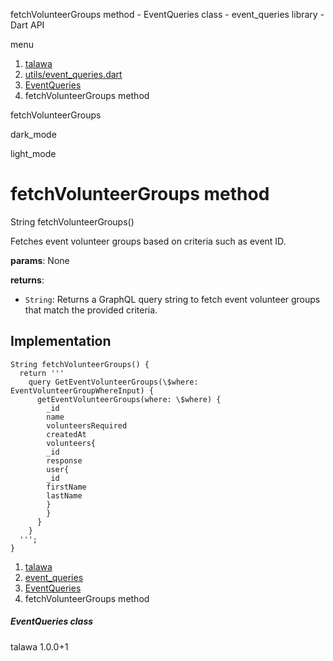 




fetchVolunteerGroups method - EventQueries class - event\_queries library - Dart API







menu

1. [talawa](../../index.html)
2. [utils/event\_queries.dart](../../utils_event_queries/utils_event_queries-library.html)
3. [EventQueries](../../utils_event_queries/EventQueries-class.html)
4. fetchVolunteerGroups method

fetchVolunteerGroups


dark\_mode

light\_mode




# fetchVolunteerGroups method


String
fetchVolunteerGroups()

Fetches event volunteer groups based on criteria such as event ID.

**params**:
None

**returns**:

* `String`: Returns a GraphQL query string to fetch event volunteer groups that match the provided criteria.

## Implementation

```
String fetchVolunteerGroups() {
  return '''
    query GetEventVolunteerGroups(\$where: EventVolunteerGroupWhereInput) {
      getEventVolunteerGroups(where: \$where) {
        _id
        name
        volunteersRequired
        createdAt
        volunteers{
        _id
        response
        user{
        _id
        firstName
        lastName
        }
        }
      }
    }
  ''';
}
```

 


1. [talawa](../../index.html)
2. [event\_queries](../../utils_event_queries/utils_event_queries-library.html)
3. [EventQueries](../../utils_event_queries/EventQueries-class.html)
4. fetchVolunteerGroups method

##### EventQueries class





talawa
1.0.0+1






